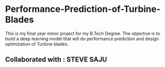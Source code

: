 # Performance-Prediction-of-Turbine-Blades
This is my final year minor project for my B.Tech Degree. The objective is to build a deep learning model that will do performance prediction and design optimization of Turbine blades. 

<h2>Collaborated with : <a link="https://github.com/stevesaju23">STEVE SAJU</a></h2> 
